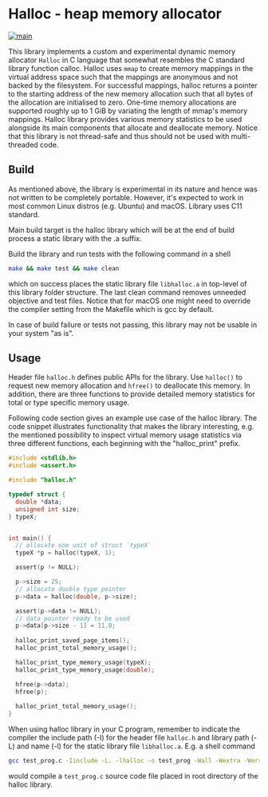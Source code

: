 # Halloc - heap memory allocator #

[![main](https://github.com/elmomoilanen/Halloc/actions/workflows/main.yml/badge.svg)](https://github.com/elmomoilanen/Halloc/actions/workflows/main.yml)

This library implements a custom and experimental dynamic memory allocator `Halloc` in C language that somewhat resembles the C standard library function calloc. Halloc uses `mmap` to create memory mappings in the virtual address space such that the mappings are anonymous and not backed by the filesystem. For successful mappings, halloc returns a pointer to the starting address of the new memory allocation such that all bytes of the allocation are initialised to zero. One-time memory allocations are supported roughly up to 1 GiB by variating the length of mmap's memory mappings. Halloc library provides various memory statistics to be used alongside its main components that allocate and deallocate memory. Notice that this library is not thread-safe and thus should not be used with multi-threaded code.

## Build ##

As mentioned above, the library is experimental in its nature and hence was not written to be completely portable. However, it's expected to work in most common Linux distros (e.g. Ubuntu) and macOS. Library uses C11 standard.

Main build target is the halloc library which will be at the end of build process a static library with the .a suffix.

Build the library and run tests with the following command in a shell

```bash
make && make test && make clean
```

which on success places the static library file `libhalloc.a` in top-level of this library folder structure. The last clean command removes unneeded objective and test files. Notice that for macOS one might need to override the compiler setting from the Makefile which is gcc by default.

In case of build failure or tests not passing, this library may not be usable in your system "as is".

## Usage ##

Header file `halloc.h` defines public APIs for the library. Use `halloc()` to request new memory allocation and `hfree()` to deallocate this memory. In addition, there are three functions to provide detailed memory statistics for total or type specific memory usage.

Following code section gives an example use case of the halloc library. The code snippet illustrates functionality that makes the library interesting, e.g. the mentioned possibility to inspect virtual memory usage statistics via three different functions, each beginning with the "halloc_print" prefix.

```C
#include <stdlib.h>
#include <assert.h>

#include "halloc.h"

typedef struct {
  double *data;
  unsigned int size;
} typeX;


int main() {
  // allocate one unit of struct `typeX`
  typeX *p = halloc(typeX, 1);

  assert(p != NULL);

  p->size = 25;
  // allocate double type pointer
  p->data = halloc(double, p->size);

  assert(p->data != NULL);
  // data pointer ready to be used
  p->data[p->size - 1] = 11.0; 
  
  halloc_print_saved_page_items();
  halloc_print_total_memory_usage();

  halloc_print_type_memory_usage(typeX);
  halloc_print_type_memory_usage(double);

  hfree(p->data);
  hfree(p);
  
  halloc_print_total_memory_usage();
}
```

When using halloc library in your C program, remember to indicate the compiler the include path (-I) for the header file `halloc.h` and library path (-L) and name (-l) for the static library file `libhalloc.a`. E.g. a shell command

```bash
gcc test_prog.c -Iinclude -L. -lhalloc -o test_prog -Wall -Wextra -Werror -std=c11 -g
```

would compile a `test_prog.c` source code file placed in root directory of the halloc library.
